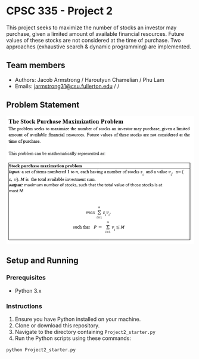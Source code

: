 # CPSC 335 - Project 2

This project seeks to maximize the number of stocks an investor may purchase, given a limited amount of available financial resources. Future values of these stocks are not considered at the time of purchase. Two approaches (exhaustive search & dynamic programming) are implemented.

## Team members
- Authors: Jacob Armstrong / Haroutyun Chamelian / Phu Lam
- Emails: jarmstrong31@csu.fullerton.edu / / 

## Problem Statement
![problem statement](Formula.png)

## Setup and Running

### Prerequisites

- Python 3.x

### Instructions

1. Ensure you have Python installed on your machine.
2. Clone or download this repository.
3. Navigate to the directory containing `Project2_starter.py`
4. Run the Python scripts using these commands:
```bash
python Project2_starter.py
```